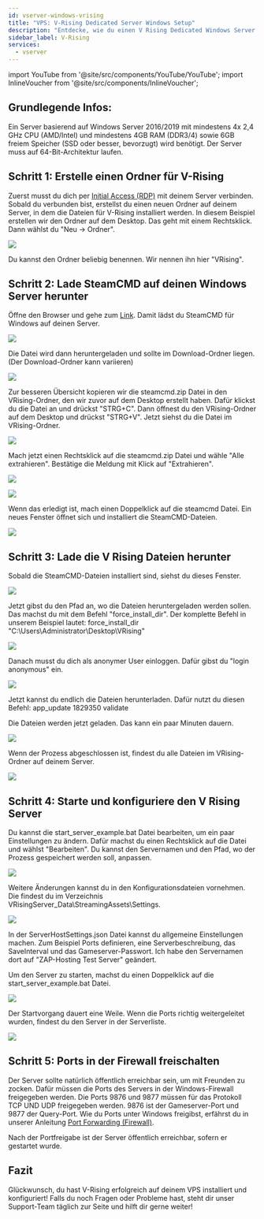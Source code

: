 ```yaml
---
id: vserver-windows-vrising
title: "VPS: V-Rising Dedicated Server Windows Setup"
description: "Entdecke, wie du einen V Rising Dedicated Windows Server für optimale Gaming-Performance und reibungsloses Server mieten einrichtest → Jetzt mehr erfahren"
sidebar_label: V-Rising
services:
  - vserver
---
```


import YouTube from '@site/src/components/YouTube/YouTube';
import InlineVoucher from '@site/src/components/InlineVoucher';

<YouTube videoId="to2ghqNpGLA" imageSrc="https://screensaver01.zap-hosting.com/index.php/s/qnEwRNpMmo3JzQq/preview" title="How to setup a V RISING Dedicated Windows Server!" description="Du verstehst besser, wenn du Dinge in Aktion siehst? Kein Problem! Tauche ein in unser Video, das alles für dich erklärt. Egal ob du es eilig hast oder Infos am liebsten auf die spannendste Art aufsaugst!"/>
<InlineVoucher />

## Grundlegende Infos:  
Ein Server basierend auf Windows Server 2016/2019 mit mindestens 4x 2,4 GHz CPU (AMD/Intel) und mindestens 4GB RAM (DDR3/4) sowie 6GB freiem Speicher (SSD oder besser, bevorzugt) wird benötigt. Der Server muss auf 64-Bit-Architektur laufen.

## Schritt 1: Erstelle einen Ordner für V-Rising

Zuerst musst du dich per [Initial Access (RDP)](vserver-windows-userdp.md) mit deinem Server verbinden. Sobald du verbunden bist, erstellst du einen neuen Ordner auf deinem Server, in dem die Dateien für V-Rising installiert werden.
In diesem Beispiel erstellen wir den Ordner auf dem Desktop.
Das geht mit einem Rechtsklick.
Dann wählst du "Neu -> Ordner".

![](https://screensaver01.zap-hosting.com/index.php/s/wgf8ckdTgiQ9wAq/preview)

Du kannst den Ordner beliebig benennen. Wir nennen ihn hier "VRising".

## Schritt 2: Lade SteamCMD auf deinen Windows Server herunter

Öffne den Browser und gehe zum [Link](https://steamcdn-a.akamaihd.net/client/installer/steamcmd.zip). Damit lädst du SteamCMD für Windows auf deinen Server.

![](https://screensaver01.zap-hosting.com/index.php/s/7HE5smMXq6mEetw/preview)

Die Datei wird dann heruntergeladen und sollte im Download-Ordner liegen. (Der Download-Ordner kann variieren)

![](https://screensaver01.zap-hosting.com/index.php/s/eEsyPe9J8KWGRMs/preview)

Zur besseren Übersicht kopieren wir die steamcmd.zip Datei in den VRising-Ordner, den wir zuvor auf dem Desktop erstellt haben.
Dafür klickst du die Datei an und drückst "STRG+C".
Dann öffnest du den VRising-Ordner auf dem Desktop und drückst "STRG+V".
Jetzt siehst du die Datei im VRising-Ordner.

![](https://screensaver01.zap-hosting.com/index.php/s/rNCZB7NDYkqDxrm/preview)

Mach jetzt einen Rechtsklick auf die steamcmd.zip Datei und wähle "Alle extrahieren". Bestätige die Meldung mit Klick auf "Extrahieren".

![](https://screensaver01.zap-hosting.com/index.php/s/RSQReHkc3SYbzNS/preview)

![](https://screensaver01.zap-hosting.com/index.php/s/yaw87p2bcmFe9z6/preview)

Wenn das erledigt ist, mach einen Doppelklick auf die steamcmd Datei.
Ein neues Fenster öffnet sich und installiert die SteamCMD-Dateien.

![](https://screensaver01.zap-hosting.com/index.php/s/R7Xm4tSLfEBqboD/preview)

## Schritt 3: Lade die V Rising Dateien herunter

Sobald die SteamCMD-Dateien installiert sind, siehst du dieses Fenster.

![](https://screensaver01.zap-hosting.com/index.php/s/DjaZjaqM8tFZzCj/preview)

Jetzt gibst du den Pfad an, wo die Dateien heruntergeladen werden sollen.
Das machst du mit dem Befehl "force_install_dir".
Der komplette Befehl in unserem Beispiel lautet:
force_install_dir "C:\Users\Administrator\Desktop\VRising"

![](https://screensaver01.zap-hosting.com/index.php/s/EFdLWdJ5Ypym3Ym/preview)

Danach musst du dich als anonymer User einloggen.
Dafür gibst du "login anonymous" ein.

![](https://screensaver01.zap-hosting.com/index.php/s/SN8qqRPezLDEF3Q/preview)

Jetzt kannst du endlich die Dateien herunterladen.
Dafür nutzt du diesen Befehl:
app_update 1829350 validate

Die Dateien werden jetzt geladen.
Das kann ein paar Minuten dauern.

![](https://screensaver01.zap-hosting.com/index.php/s/S5cwykrPq6bYyrG/preview)

Wenn der Prozess abgeschlossen ist, findest du alle Dateien im VRising-Ordner auf deinem Server.

![](https://screensaver01.zap-hosting.com/index.php/s/8PwswWgB8BxwECL/preview)

## Schritt 4: Starte und konfiguriere den V Rising Server

Du kannst die start_server_example.bat Datei bearbeiten, um ein paar Einstellungen zu ändern.
Dafür machst du einen Rechtsklick auf die Datei und wählst "Bearbeiten".
Du kannst den Servernamen und den Pfad, wo der Prozess gespeichert werden soll, anpassen.

![](https://screensaver01.zap-hosting.com/index.php/s/PFDkyayBtSBoEFa/preview)

Weitere Änderungen kannst du in den Konfigurationsdateien vornehmen.
Die findest du im Verzeichnis VRisingServer_Data\StreamingAssets\Settings.

![](https://screensaver01.zap-hosting.com/index.php/s/jQWy34tbPTEtcc9/preview)

In der ServerHostSettings.json Datei kannst du allgemeine Einstellungen machen.
Zum Beispiel Ports definieren, eine Serverbeschreibung, das SaveInterval und das Gameserver-Passwort.
Ich habe den Servernamen dort auf "ZAP-Hosting Test Server" geändert.

Um den Server zu starten, machst du einen Doppelklick auf die start_server_example.bat Datei.

![](https://screensaver01.zap-hosting.com/index.php/s/nSqbQQb3pHXnWmZ/preview)

Der Startvorgang dauert eine Weile.
Wenn die Ports richtig weitergeleitet wurden, findest du den Server in der Serverliste.

![](https://screensaver01.zap-hosting.com/index.php/s/TajWHXtRCLEeRKf/preview)

## Schritt 5: Ports in der Firewall freischalten

Der Server sollte natürlich öffentlich erreichbar sein, um mit Freunden zu zocken. Dafür müssen die Ports des Servers in der Windows-Firewall freigegeben werden. Die Ports 9876 und 9877 müssen für das Protokoll TCP UND UDP freigegeben werden. 9876 ist der Gameserver-Port und 9877 der Query-Port.
Wie du Ports unter Windows freigibst, erfährst du in unserer Anleitung [Port Forwarding (Firewall)](vserver-windows-port.md).

Nach der Portfreigabe ist der Server öffentlich erreichbar, sofern er gestartet wurde.

## Fazit

Glückwunsch, du hast V-Rising erfolgreich auf deinem VPS installiert und konfiguriert! Falls du noch Fragen oder Probleme hast, steht dir unser Support-Team täglich zur Seite und hilft dir gerne weiter!

<InlineVoucher />